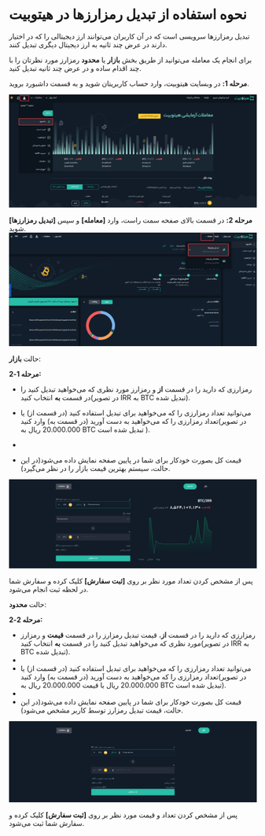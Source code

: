 # نحوه استفاده از تبدیل رمزارزها در هیتوبیت

تبدیل رمزارزها سرویسی است که در آن کاربران می‌توانند ارز دیجیتالی را که در اختیار دارند در عرض چند ثانیه به ارز دیجیتال دیگری تبدیل کنند.

برای انجام یک معامله می‌توانید از طریق بخش **بازار** یا **محدود** رمزارز مورد نظرتان را با چند اقدام ساده و در عرض چند ثانیه تبدیل کنید. 

**مرحله 1:** در وبسایت هیتوبیت، وارد حساب کاربریتان شوید و به قسمت داشبورد بروید.

![photo](How-to-Use-Convert3.png)

**مرحله 2:** در قسمت بالای صفحه سمت راست، وارد **[معامله]** و سپس **[تبدیل رمزارزها]** شوید.
![photo](How-to-Use-Convert4.png)

حالت **بازار**:

**مرحله 1-2:** 

- رمزارزی که دارید را در قسمت **از** و رمزارز مورد نظری که می‌خواهید تبدیل کنید را در قسمت **به** انتخاب کنید(در تصویر IRR به BTC تبدیل شده).

- می‌توانید تعداد رمزارزی را که می‌خواهید برای تبدیل استفاده کنید (در قسمت از) یا تعداد رمزارزی را که می‌خواهید به دست آورید (در قسمت به) وارد کنید(در تصویر 20.000.000 ریال به BTC تبدیل شده است ).
- 
-  قیمت کل بصورت خودکار برای شما در پایین صفحه نمایش داده می‌شود(در این حالت، سیستم بهترین قیمت بازار را در نظر می‌گیرد).

![photo](How-to-Use-Convert1.png)

پس از مشخص کردن تعداد مورد نظر بر روی **[ثبت سفارش]** کلیک کرده و سفارش شما در لحظه ثبت انجام می‌شود.

حالت **محدود**:

**مرحله 2-2:** 

- رمزارزی که دارید را در قسمت **از**، قیمت تبدیل رمزارز را در قسمت **قیمت** و رمزارز مورد نظری که می‌خواهید تبدیل کنید را در قسمت **به** انتخاب کنید(در تصویر IRR به BTC تبدیل شده).
- 
- می‌توانید تعداد رمزارزی را که می‌خواهید برای تبدیل استفاده کنید (در قسمت از) یا تعداد رمزارزی را که می‌خواهید به دست آورید (در قسمت به) وارد کنید(در تصویر 20.000.000 ریال با قیمت 20.000.000 ریال به BTC تبدیل شده است).
- 
- قیمت کل بصورت خودکار برای شما در پایین صفحه نمایش داده می‌شود(در این حالت، قیمت تبدیل رمزارز توسط کاربر مشخص می‌شود).

![photo](How-to-Use-Convert2.png)

پس از مشخص کردن تعداد و قیمت مورد نظر بر روی **[ثبت سفارش]** کلیک کرده و سفارش شما ثبت می‌شود.

